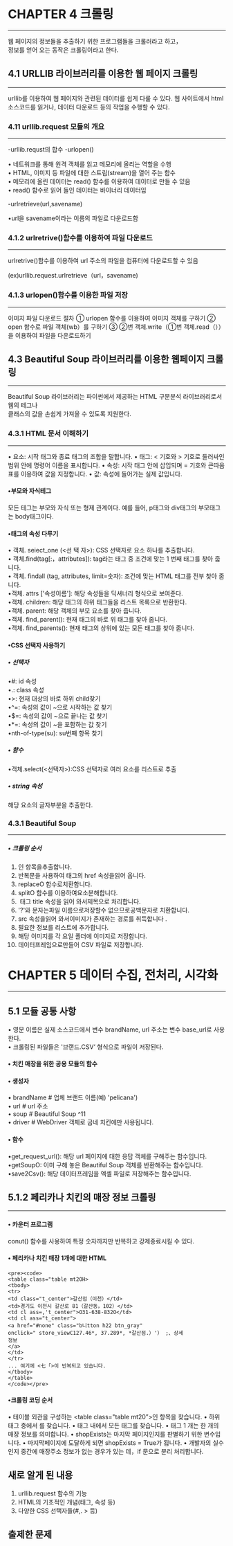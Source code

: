 # CHAPTER 4 크롤링
--------------------
웹 페이지의 정보들을 추출하기 위한 프로그램들을 크롤러라고 하고，   
정보를 얻어 오는 동작은 크롤링이라고 한다.


## 4.1 URLLIB 라이브러리를 이용한 웹 페이지 크롤링
--------

urllib를 이용하여 웹 페이지와 관련된 데이터를 쉽게 다룰 수 있다.
웹 사이트에서 html소스코드를 읽거나, 데이터 다운로드 등의 작업을 수행할 수 있다. 

### 4.11 urllib.request 모듈의 개요
------------
-urllib.requst의 합수
-urlopen()   

• 네트워크를 통해 원격 객체를 읽고 메모리에 올리는 역할을 수행   
• HTML, 이미지 등 파일에 대한 스트림(stream)을 열어 주는 함수   
• 메모리에 올린 데이터는 read() 함수를 이용하여 데이터로 만들 수 있음   
• read() 함수로 읽어 들인 데이터는 바이너리 데이터임   

-urlretrieve(url,savename)   

•url을 savename이라는 이름의 파일로 다운로드함   

### 4.1.2 urlretrive()함수를 이용하여 파일 다운로드   
------------
urlretrive()함수를 이용하여 url 주소의 파일을 컴퓨터에 다운로드할 수 있음   

(ex)urllib.request.urlretrieve（url，savename)   

### 4.1.3 urlopen()함수를 이용한 파일 저장   
------------

이미지 파일 다운로드 절차
① urlopen 함수를 이용하여 이미지 객체를 구하기
② open 함수로 파일 객체(wb）를 구하기
③ ②번 객체.write（①번 객체.read（））을 이용하여 파일을 다운로드하기

## 4.3 Beautiful Soup 라이브러리를 이용한 웹페이지 크롤링
-----------

Beautiful Soup 라이브러리는 파이썬에서 제공하는 HTML 구문분석 라이브러리로서 웹의 테그나    
클래스의 값을 손쉽게 가져올 수 있도록 지원한다.    

### 4.3.1 HTML 문서 이해하기
-----------
• 요소: 시작 태그와 종료 태그의 조합을 말합니다.
• 태그: < 기호와 > 기호로 둘러싸인 범위 안에 명령어 이름을 표시합니다.
• 속성: 시작 태그 안에 삽입되며 = 기호와 큰따옴표를 이용하여 값을 지정합니다.
• 값: 속성에 들어가는 실제 값입니다.

#### •부모와 자식테그
모든 테그는 부모와 자식 또는 형제 관계이다. 예를 들어, p태그와 div태그의 부모태그는 body태그이다.   
#### •태그의 속성 다루기

• 객체. seiect_one (<선 택 자>): CSS 선택자로 요소 하나를 추출합니다.   
• 객체.find(tag[:，attributes]): tag라는 태그 중 조건에 맞는 1 번째 태그를 찾아 줍니다.   
• 객체. findall (tag, attributes, limit=숫자): 조건에 맞는 HTML 태그를 전부 찾아 줍니다.   
•객체. attrs ['속성이름']: 해당 속성들을 딕셔너리 형식으로 보여준다.   
•객체. children: 해당 태그의 하위 태그들을 리스트 목록으로 반환한다.    
•객체. parent: 해당 객체의 부모 요소를 찾아 줍니다.    
•객체. find_parent(): 현재 태그의 바로 위 태그를 찾아 줍니다.     
•객체. find_parents(): 현재 태그의 상위에 있는 모든 태그를 찾아 줍니다.     

#### •CSS 선택자 사용하기   

##### • 선택자   
•#: id 속성   
•.: class 속성   
•>: 현재 대상의 바로 하위 child찾기    
•^=: 속성의 값이 ~으로 시작하는 값 찾기    
•$=: 속성의 값이 ~으로 끝나는 값 찾기    
•*=: 속성의 값이 ~을 포함하는 값 찾기    
•nth-of-type(su): su번째 항목 찾기    

##### • 함수        
•객체.select(<선택자>):CSS 선택자로 여러 요소를 리스트로 추출         

##### • string 속성     
해당 요소의 글자부분을 추출한다.    


### 4.3.1 Beautiful Soup  
---------

##### • 크롤링 순서    

1. <div class=”thumb”>인 항목을추출합니다.
2. 반복문을 사용하여<a> 태그의 href 속성을읽어 옵니다.
3. replaceO 함수로치환합니다.
4. splitO 함수를 이용하여요소분해합니다.
5. <img> 태그 title 속성을 읽어 와서제목으로 처리합니다.
6. '?'와 문자는파일 이름으로저장할수 없으므로공백문자로 치환합니다.
7. src 속성을읽어 와서이미지가 존재하는 경로를 취득합니다 .
8. 필요한 정보를 리스트에 추가합니다.
9. 해당 이미지를 각 요일 폴더에 이미지로 저장합니다.
10. 데이터프레임으로만들어 CSV 파일로 저장합니다.
  
  

# CHAPTER 5 데이터 수집, 전처리, 시각화
-------- 
  
## 5.1 모듈 공통 사항
 
• 영문 이름은 실제 소스코드에서 변수 brandName, url 주소는 변수 base_url로 사용한다.    
• 크롤링된 파일들은 '브랜드.CSV’ 형식으로 파일이 저장된다.   
 
#### • 치킨 매장을 위한 공용 모듈의 함수   
 #### • 생성자    
• brandName # 업체 브랜드 이름(예) 'pelicana')    
• url # url 주소    
• soup # Beautiful Soup ^11    
• driver # WebDriver 객체로 굽네 치킨에만 사용됩니다.    
 
 #### • 함수
•get_request_url(): 해당 url 페이지에 대한 응답 객체를 구해주는 함수입니다.      
•getSoupO: 이미 구해 놓은 Beautiful Soup 객체를 반환해주는 함수입니다.     
•save2Csv(): 해당 데이터프레임을 엑셀 파일로 저장해주는 함수입니다.      
  
## 5.1.2 페리카나 치킨의 매장 정보 크롤링
------------
 #### • 카운터 프로그램
conut() 함수를 사용하여 특정 숫자까지만 반복하고 강제종료시킬 수 있다.
  
#### • 페리카나 치킨 매장 1개에 대한 HTML 
```
<pre><code>
<table class="table mt2OH>
<tbody>
<tr>
<td class="t_center">갈산점（이천）</td>
<td>경기도 이천시 갈산로 81（갈산동，102）</td>
<td cl ass=,'t_center">O31-638-832O</td>
<td cl ass="t_center">
<a href="#none" class="b니tton h22 btn_gray"
onclick=" store_viewC127.46*, 37.289*, *갈산점.）'） ;、상세
정보
</a>
</td>
</tr>
... 여기에 <七「>이 반복되고 있습니다.
</tbody>
</table>
</code></pre>
```   
         
#### •크롤링 코딩 순서

• 테이블 외관을 구성하는 <table class="table mt20”>인 항목을 찾습니다.
• 하위 태그 중에서 <tbody>를 찾습니다.
• <tbody> 태그 내에서 모든 <tr> 태그를 찾습니다.
• <tr> 태그 1 개는 한 개의 매장 정보를 의미합니다.
• shopExists는 마지막 페이지인지를 판별하기 위한 변수입니다.
• 마지막페이지에 도달하게 되면 shopExists = True가 됩니다.
• 개발자의 실수인지 중간에 매장주소 정보가 없는 경우가 있는 데，if 문으로 분리 처리합니다.



## 새로 알게 된 내용
1. urllib.request 함수의 기능
2. HTML의 기초적인 개념(태그, 속성 등)
3. 다양한 CSS 선택자들(#,. > 등)

## 출제한 문제




